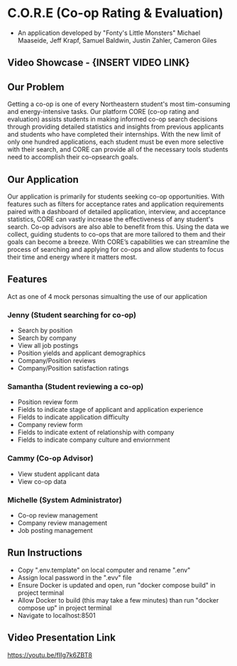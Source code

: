 # C.O.R.E (Co-op Rating & Evaluation) 
- An application developed by "Fonty's Little Monsters"
 Michael Maaseide, Jeff Krapf, Samuel Baldwin, Justin Zahler, Cameron Giles

## Video Showcase - {INSERT VIDEO LINK}

## Our Problem 

Getting a co-op is one of every Northeastern student's most tim-consuming and energy-intensive tasks. Our platform CORE (co-op rating and evaluation) assists students in making informed co-op search decisions
through providing detailed statistics and insights from previous applicants and students who have completed their internships. With the new limit of only one hundred applications, each student must be even more selective
with their search, and CORE can provide all of the necessary tools students need to accomplish their co-opsearch goals.

## Our Application

Our application is primarily for students seeking co-op opportunities. With features such as filters for acceptance rates and application requirements paired with a dashboard of detailed application, interview, and acceptance statistics, CORE can vastly increase the effectiveness of any student's search. Co-op advisors are also able to benefit from this. Using the data we collect, guiding students to co-ops that are more tailored to them and their goals can become a breeze. With CORE’s capabilities we can streamline the process of searching and applying for co-ops and allow students to focus their time and energy where it matters most.

## Features 

Act as one of 4 mock personas simualting the use of our application

### Jenny (Student searching for co-op)
- Search by position
- Search by company
- View all job postings
- Position yields and applicant demographics 
- Company/Position reviews
- Company/Position satisfaction ratings

### Samantha (Student reviewing a co-op)
- Position review form
- Fields to indicate stage of applicant and application experience
- Fields to indicate application difficulty
- Company review form
- Fields to indicate extent of relationship with company
- Fields to indicate company culture and enviornment

### Cammy (Co-op Advisor)
- View student applicant data
- View co-op data

### Michelle (System Administrator)
- Co-op review management
- Company review management
- Job posting management

## Run Instructions 

- Copy ".env.template" on local computer and rename ".env"
- Assign local password in the ".evv" file
- Ensure Docker is updated and open, run "docker compose build" in project terminal 
- Allow Docker to build (this may take a few minutes) than run "docker compose up" in project terminal
- Navigate to localhost:8501 

## Video Presentation Link
https://youtu.be/fIIg7k6ZBT8
